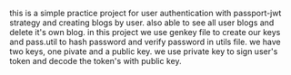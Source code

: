 this is a simple practice project for user authentication with passport-jwt strategy and creating blogs by user.
also able to see all user blogs and delete it's own blog.
in this project we use genkey file to create our keys and pass.util to hash password and verify password in utils file.
we have two keys, one pivate and a public key.
we use private key to sign user's token and decode the token's with public key.
